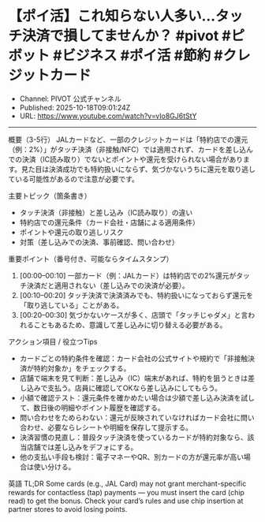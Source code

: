# 【ポイ活】これ知らない人多い…タッチ決済で損してませんか？ #pivot #ピボット #ビジネス #ポイ活 #節約 #クレジットカード

- Channel: PIVOT 公式チャンネル
- Published: 2025-10-18T09:01:24Z
- URL: https://www.youtube.com/watch?v=vIo8GJ6tStY

---

概要（3-5行）
JALカードなど、一部のクレジットカードは「特約店での還元（例：2%）」がタッチ決済（非接触/NFC）では適用されず、カードを差し込んでの決済（IC読み取り）でないとポイントや還元を受けられない場合があります。見た目は決済成功でも特約扱いにならず、気づかないうちに還元を取り逃している可能性があるので注意が必要です。

主要トピック（箇条書き）
- タッチ決済（非接触）と差し込み（IC読み取り）の違い
- 特約店での還元条件（カード会社・店舗による適用条件）
- ポイントや還元の取り逃しリスク
- 対策（差し込みでの決済、事前確認、問い合わせ）

重要ポイント（番号付き、可能ならタイムスタンプ）
1. [00:00–00:10] 一部カード（例：JALカード）は特約店での2%還元がタッチ決済だと適用されない（差し込みでの決済が必要）。  
2. [00:10–00:20] タッチ決済で決済済みでも、特約扱いになっておらず還元を「取り逃している」ことがある。  
3. [00:20–00:30] 気づかないケースが多く、店頭で「タッチじゃダメ」と言われることもあるため、意識して差し込みに切り替える必要がある。  

アクション項目 / 役立つTips
- カードごとの特約条件を確認：カード会社の公式サイトや規約で「非接触決済が特約対象か」をチェックする。  
- 店舗で端末を見て判断：差し込み（IC）端末があれば、特約を狙うときは差し込みで支払う。店員に確認してOKなら差し込みにしてもらう。  
- 小額で確認テスト：還元条件を確かめたい場合は少額で差し込み決済を試して、数日後の明細やポイント履歴を確認する。  
- 問い合わせをためらわない：還元が反映されていなければカード会社に問い合わせ、必要ならレシートや明細を保存して提示する。  
- 決済習慣の見直し：普段タッチ決済を使っているカードが特約対象なら、該当店舗では差し込みをデフォにする。  
- 他の支払い手段も検討：電子マネーやQR、別カードの方が還元率が高い場合は使い分ける。

英語 TL;DR
Some cards (e.g., JAL Card) may not grant merchant-specific rewards for contactless (tap) payments — you must insert the card (chip read) to get the bonus. Check your card’s rules and use chip insertion at partner stores to avoid losing points.

